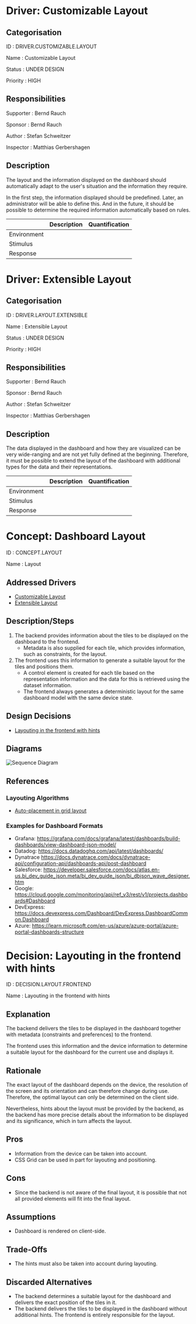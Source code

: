 # Driver: Customizable Layout

## Categorisation

ID
: DRIVER.CUSTOMIZABLE.LAYOUT

Name
: Customizable Layout

Status
: UNDER DESIGN

Priority
: HIGH

## Responsibilities

Supporter
: Bernd Rauch

Sponsor
: Bernd Rauch

Author
: Stefan Schweitzer

Inspector
: Matthias Gerbershagen

## Description

The layout and the information displayed on the dashboard should automatically adapt to the user's situation and the information they require.

In the first step, the information displayed should be predefined.
Later, an administrator will be able to define this.
And in the future, it should be possible to determine the required information automatically based on rules.

|             | Description | Quantification |
|-------------|-------------|----------------|
| Environment |             |                |
| Stimulus    |             |                |
| Response    |             |                |

# Driver: Extensible Layout

## Categorisation

ID
: DRIVER.LAYOUT.EXTENSIBLE

Name
: Extensible Layout

Status
: UNDER DESIGN

Priority
: HIGH

## Responsibilities

Supporter
: Bernd Rauch

Sponsor
: Bernd Rauch

Author
: Stefan Schweitzer

Inspector
: Matthias Gerbershagen

## Description

The data displayed in the dashboard and how they are visualized can be very wide-ranging and are not yet fully defined at the beginning.
Therefore, it must be possible to extend the layout of the dashboard with additional types for the data and their representations.

|             | Description | Quantification |
|-------------|-------------|----------------|
| Environment |             |                |
| Stimulus    |             |                |
| Response    |             |                |

# Concept: Dashboard Layout

ID
: CONCEPT.LAYOUT

Name
: Layout

## Addressed Drivers

- [Customizable Layout](#driver-customizable-layout)
- [Extensible Layout](#driver-extensible-layout)

## Description/Steps

1. The backend provides information about the tiles to be displayed on the dashboard to the frontend.
    - Metadata is also supplied for each tile, which provides information, such as constraints, for the layout.
2. The frontend uses this information to generate a suitable layout for the tiles and positions them.
    - A control element is created for each tile based on the representation information and the data for this is retrieved using the dataset information.
    - The frontend always generates a deterministic layout for the same dashboard model with the same device state.

## Design Decisions

- [Layouting in the frontend with hints](#decision-layouting-in-the-frontend-with-hints)

## Diagrams

![Sequence Diagram](./layout.svg)

## References

### Layouting Algorithms

- [Auto-placement in grid layout](https://developer.mozilla.org/en-US/docs/Web/CSS/CSS_grid_layout/Auto-placement_in_grid_layout)

### Examples for Dashboard Formats

- Grafana: https://grafana.com/docs/grafana/latest/dashboards/build-dashboards/view-dashboard-json-model/
- Datadog: https://docs.datadoghq.com/api/latest/dashboards/
- Dynatrace https://docs.dynatrace.com/docs/dynatrace-api/configuration-api/dashboards-api/post-dashboard
- Salesforce: https://developer.salesforce.com/docs/atlas.en-us.bi_dev_guide_json.meta/bi_dev_guide_json/bi_dbjson_wave_designer.htm
- Google: https://cloud.google.com/monitoring/api/ref_v3/rest/v1/projects.dashboards#Dashboard
- DevExpress: https://docs.devexpress.com/Dashboard/DevExpress.DashboardCommon.Dashboard
- Azure: https://learn.microsoft.com/en-us/azure/azure-portal/azure-portal-dashboards-structure

# Decision: Layouting in the frontend with hints

ID
: DECISION.LAYOUT.FRONTEND

Name
: Layouting in the frontend with hints

## Explanation

The backend delivers the tiles to be displayed in the dashboard together with metadata (constraints and preferences) to the frontend.

The frontend uses this information and the device information to determine a suitable layout for the dashboard for the current use and displays it.

## Rationale

The exact layout of the dashboard depends on the device, the resolution of the screen and its orientation and can therefore change during use.
Therefore, the optimal layout can only be determined on the client side.

Nevertheless, hints about the layout must be provided by the backend,
as the backend has more precise details about the information to be displayed and its significance,
which in turn affects the layout.

## Pros

- Information from the device can be taken into account.
- CSS Grid can be used in part for layouting and positioning.

## Cons

- Since the backend is not aware of the final layout, it is possible that not all provided elements will fit into the final layout.

## Assumptions

- Dashboard is rendered on client-side.

## Trade-Offs

- The hints must also be taken into account during layouting.

## Discarded Alternatives

- The backend determines a suitable layout for the dashboard and delivers the exact position of the tiles in it.
- The backend delivers the tiles to be displayed in the dashboard without additional hints. The frontend is entirely responsible for the layout.
